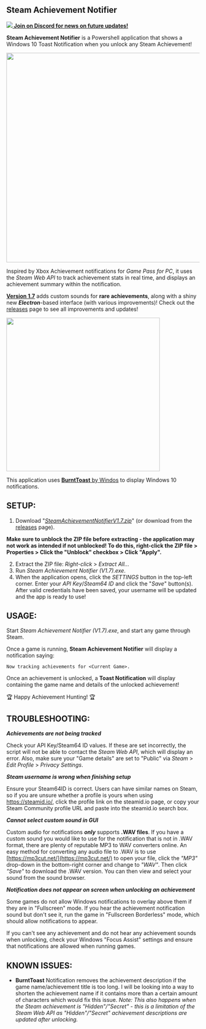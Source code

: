 Steam Achievement Notifier
-
**[<img src="https://api.iconify.design/akar-icons/discord-fill.svg?color=white"> Join on Discord for news on future updates!](https://discord.gg/FxCFtpd3eu)**

**Steam Achievement Notifier** is a Powershell application that shows a Windows 10 Toast Notification when you unlock any Steam Achievement!

<p align="left"><img width="546" src="https://user-images.githubusercontent.com/77490730/143626251-31aae548-05be-4428-ba1f-02bd051242b2.gif"></p>

Inspired by Xbox Achievement notifications for *Game Pass for PC*, it uses the *Steam Web API* to track achievement stats in real time, and displays an achievement summary within the notification.

**[Version 1.7](https://github.com/SteamAchievementNotifier/SteamAchievementNotifier/releases/download/1.7/SteamAchievementNotifierV1.7.exe)** adds custom sounds for **rare achievements**, along with a shiny new ***Electron***-based interface (with various improvements)! Check out the [releases](https://github.com/SteamAchievementNotifier/SteamAchievementNotifier/releases) page to see all improvements and updates!

<p align="left"><img width="400" src="https://user-images.githubusercontent.com/77490730/143625339-bf739383-03db-45c4-bca3-514759146e8a.png"></p>

This application uses [**BurntToast** by Windos](https://github.com/Windos/BurntToast) to display Windows 10 notifications.

**SETUP:**
-

1. Download "*[SteamAchievementNotifierV1.7.zip](https://github.com/SteamAchievementNotifier/SteamAchievementNotifier/releases/download/1.7/SteamAchievementNotifierV1.7.zip)*" (or download from the [releases](https://github.com/SteamAchievementNotifier/SteamAchievementNotifier/releases) page).

**Make sure to unblock the ZIP file before extracting - the application may not work as intended if not unblocked! To do this, right-click the ZIP file > Properties > Click the "Unblock" checkbox > Click "Apply".**

2. Extract the ZIP file: *Right-click* > *Extract All...*
3. Run *Steam Achievement Notifier (V1.7).exe*.
4. When the application opens, click the _SETTINGS_ button in the top-left corner. Enter your _API Key_/_Steam64 ID_ and click the "_Save_" button(s). After valid credentials have been saved, your username will be updated and the app is ready to use!

**USAGE:**
-

Start *Steam Achievement Notifier (V1.7).exe*, and start any game through Steam.

Once a game is running, **Steam Achievement Notifier** will display a notification saying:

`Now tracking achievements for <Current Game>.`

Once an achievement is unlocked, a **Toast Notification** will display containing the game name and details of the unlocked achievement!
  
🏆 Happy Achievement Hunting! 🏆

**TROUBLESHOOTING:**
-

***Achievements are not being tracked***

Check your API Key/Steam64 ID values. If these are set incorrectly, the script will not be able to contact the *Steam Web API*, which will display an error. Also, make sure your "Game details" are set to "Public" via *Steam* > *Edit Profile* > *Privacy Settings*.

***Steam username is wrong when finishing setup***

Ensure your Steam64ID is correct. Users can have similar names on Steam, so if you are unsure whether a profile is yours when using https://steamid.io/, click the profile link on the steamid.io page, or copy your Steam Community profile URL and paste into the steamid.io search box.

***Cannot select custom sound in GUI***

Custom audio for notifications ***only*** supports **.WAV files**. If you have a custom sound you would like to use for the notification that is not in .WAV format, there are plenty of reputable MP3 to WAV converters online. An easy method for converting any audio file to .WAV is to use [https://mp3cut.net/](https://mp3cut.net/) to open your file, click the *"MP3"* drop-down in the bottom-right corner and change to *"WAV"*. Then click *"Save"* to download the .WAV version. You can then view and select your sound from the sound browser.

***Notification does not appear on screen when unlocking an achievement***

Some games do not allow Windows notifications to overlay above them if they are in "Fullscreen" mode. If you hear the achievement notification sound but don't see it, run the game in "Fullscreen Borderless" mode, which should allow notifications to appear.

If you can't see any achievement and do not hear any achievement sounds when unlocking, check your Windows "Focus Assist" settings and ensure that notifications are allowed when running games.

**KNOWN ISSUES:**
-

- **BurntToast** Notification removes the achievement description if the game name/achievement title is too long. I will be looking into a way to shorten the achievement name if it contains more than a certain amount of characters which would fix this issue. *Note: This also happens when the Steam achievement is "Hidden"/"Secret" - this is a limitation of the Steam Web API as "Hidden"/"Secret" achievement descriptions are updated after unlocking.*
